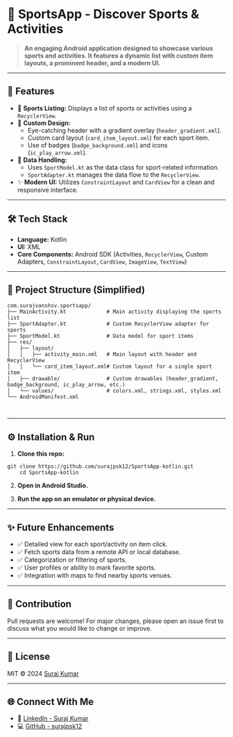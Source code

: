 # 🚴 SportsApp - Discover Sports & Activities

> **An engaging Android application designed to showcase various sports and activities. It features a dynamic list with custom item layouts, a prominent header, and a modern UI.**

---

## 🚀 Features

- 🏅 **Sports Listing:** Displays a list of sports or activities using a `RecyclerView`.
- 🎨 **Custom Design:**
    -   Eye-catching header 
with a gradient overlay (`header_gradient.xml`).
    -   Custom card layout (`card_item_layout.xml`) for each sport item.
    -   Use of badges (`badge_background.xml`) and icons (`ic_play_arrow.xml`).
- 📱 **Data Handling:**
    -   Uses `SportModel.kt` as the data class for sport-related information.
    -   `SportAdapter.kt` manages the data flow to the `RecyclerView`.
- ✨ **Modern UI:** Utilizes `ConstraintLayout` and `CardView` for a clean and responsive interface.

---

## 🛠️ Tech Stack

- **Language:** Kotlin
- **UI:** XML
- **Core Components:** Android SDK (Activities, `RecyclerView`, Custom Adapters, `ConstraintLayout`, `CardView`, `ImageView`, `TextView`)

---

## 📁 Project Structure (Simplified)





```
com.surajvanshsv.sportsapp/  
├── MainActivity.kt             # Main activity displaying the sports list
├── SportAdapter.kt             # Custom RecyclerView adapter for sports
├── SportModel.kt               # Data model for sport items
├── res/
│   ├── layout/
│   │   ├── activity_main.xml   # Main layout with header and RecyclerView
│   │   └── card_item_layout.xml# Custom layout for a single sport item
│   ├── drawable/               # Custom drawables (header_gradient, badge_background, ic_play_arrow, etc.)
│   └── values/                 # colors.xml, strings.xml, styles.xml
└── AndroidManifest.xml



```






---

## ⚙️ Installation & Run

1.  **Clone this repo:**
    



```
git clone https://github.com/surajpsk12/SportsApp-kotlin.git
    cd SportsApp-kotlin
```





2.  **Open in Android Studio.**

3.  **Run the app on an emulator or physical device.**

---

## ✨ Future Enhancements

*   ✅ Detailed view for each sport/activity on item click.
*   ✅ Fetch sports data from a remote API or local database.
*   ✅ Categorization or filtering of sports.
*   ✅ User profiles or ability to mark favorite sports.
*   ✅ Integration with maps to find nearby sports venues.

---

## 🤝 Contribution

Pull requests are welcome! For major changes, please open an issue first to discuss what you would like to change or improve.

---

## 📜 License

MIT © 2024 [Suraj Kumar](https://github.com/surajpsk12)

---

## 🌐 Connect With Me

*   🔗 [LinkedIn - Suraj Kumar](https://www.linkedin.com/in/surajvansh12/)
*   💻 [GitHub - surajpsk12](https://github.com/surajpsk12)

